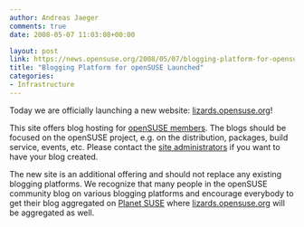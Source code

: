 ```yaml
---
author: Andreas Jaeger
comments: true
date: 2008-05-07 11:03:08+00:00

layout: post
link: https://news.opensuse.org/2008/05/07/blogging-platform-for-opensuse-launched/
title: "Blogging Platform for openSUSE Launched"
categories:
- Infrastructure
---
```

Today we are officially launching a new website: [lizards.opensuse.org](http://lizards.opensuse.org)!

This site offers blog hosting for [openSUSE members](http://en.opensuse.org/Members). The blogs should be focused on the openSUSE project, e.g. on the distribution, packages, build service, events, etc. Please contact the [site administrators](mailto:news-submit@opensuse.org) if you want to have your blog created.

The new site is an additional offering and should not replace any existing blogging platforms. We recognize that many people in the openSUSE community blog on various blogging platforms and encourage everybody to get their blog aggregated on [Planet SUSE](http://www.planetsuse.org/) where [lizards.opensuse.org](http://lizards.opensuse.org) will be aggregated as well.		
